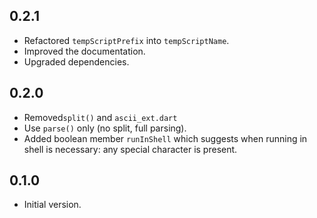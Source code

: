 ## 0.2.1

- Refactored `tempScriptPrefix` into `tempScriptName`.
- Improved the documentation.
- Upgraded dependencies.

## 0.2.0

- Removed`split()` and `ascii_ext.dart`
- Use `parse()` only (no split, full parsing).
- Added boolean member `runInShell` which suggests when running in shell is necessary: any special character is present.

## 0.1.0

- Initial version.
